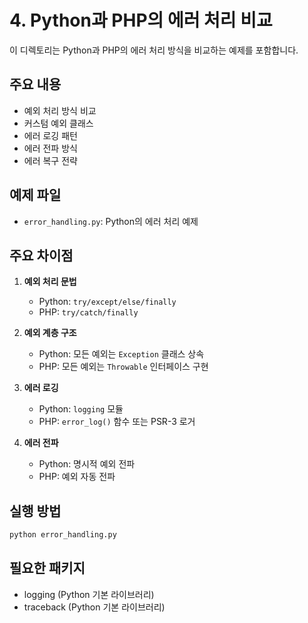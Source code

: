 # 4. Python과 PHP의 에러 처리 비교

이 디렉토리는 Python과 PHP의 에러 처리 방식을 비교하는 예제를 포함합니다.

## 주요 내용

- 예외 처리 방식 비교
- 커스텀 예외 클래스
- 에러 로깅 패턴
- 에러 전파 방식
- 에러 복구 전략

## 예제 파일

- `error_handling.py`: Python의 에러 처리 예제

## 주요 차이점

1. **예외 처리 문법**
   - Python: `try/except/else/finally`
   - PHP: `try/catch/finally`

2. **예외 계층 구조**
   - Python: 모든 예외는 `Exception` 클래스 상속
   - PHP: 모든 예외는 `Throwable` 인터페이스 구현

3. **에러 로깅**
   - Python: `logging` 모듈
   - PHP: `error_log()` 함수 또는 PSR-3 로거

4. **에러 전파**
   - Python: 명시적 예외 전파
   - PHP: 예외 자동 전파

## 실행 방법

```bash
python error_handling.py
```

## 필요한 패키지

- logging (Python 기본 라이브러리)
- traceback (Python 기본 라이브러리) 